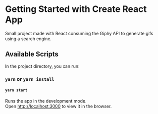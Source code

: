 # Getting Started with Create React App

Small project made with React consuming the Giphy API to generate gifs using a search engine.

## Available Scripts

In the project directory, you can run:

### `yarn` or `yarn install`

#### `yarn start`

Runs the app in the development mode.\
Open [http://localhost:3000](http://localhost:3000) to view it in the browser.
